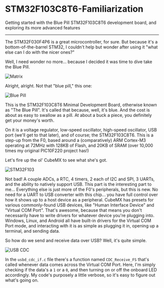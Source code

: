# STM32F103C8T6-Familiarization
Getting started with the Blue Pill STM32F103C8T6 development board, and exploring its more advanced features
___

The STM32F030F4P6 is a great microcontroller, for sure. But because it's a bottom-of-the-barrel STM32, I couldn't help but wonder after using it "what else can I do with the nicer ones?"

Well, I need wonder no more... because I decided it was time to dive take the Blue Pill.

![Matrix](https://i.imgur.com/038OHfp.png?1)

Alright, alright. Not that "blue pill," this one:

![Blue Pill](https://i.imgur.com/Wti2PAJ.png)

This is the STM32F103C8T6 Minimal Development Board, otherwise known as "The Blue Pill". It's called that because, well, it's blue. And the cost is about as easy to swallow as a pill. At about a buck a piece, you definitely get your money's worth.

On it is a voltage regulator, low-speed oscillator, high-speed oscillator, USB port (we'll get to that later), and of course; the STM32F103C8T6. This is a step-up from the F0, based around a (comparatively) ARM Cortex-M3 operating at 72MHz with 128KB of Flash, and 20KB of SRAM (over 10,000 times my original PIC10F220 project has!)

Let's fire up the ol' CubeMX to see what she's got.

![STM32F103](https://i.imgur.com/PhJolin.png)

Not bad! A couple ADCs, a RTC, 4 timers, 2 each of I2C and SPI, 3 UARTs, and the ability to natively support USB. This part is the interesting part to me... Everything else is just more of the F0's peripherals, but this is new. No need for a UART to USB converter with this chip... you have full control over how it shows up to a host device as a peripheral. CubeMX has presets for various commonly-found USB devices, like "Human Interface Device" and "Virtual COM Port". That's awesome, because that means you don't necessarily have to write drivers for whatever device you're plugging into. Windows, Linux, and Android all have built-in drivers for the Virtual COM Port mode, and interacting with it is as simple as plugging it in, opening up a terminal, and sending data.

So how do we send and receive data over USB? Well, it's quite simple.

![USB CDC](https://i.imgur.com/nOt7TnK.png)

In the `usbd_cdc_if.c` file there's a function named `CDC_Receive_FS` that's called whenever data comes across the Virtual COM Port. Here, I'm simply checking if the data's a `1` or a `0`, and then turning on or off the onboard LED accordingly. My code's purposely a little verbose, so it's easy to figure out what's going on.
